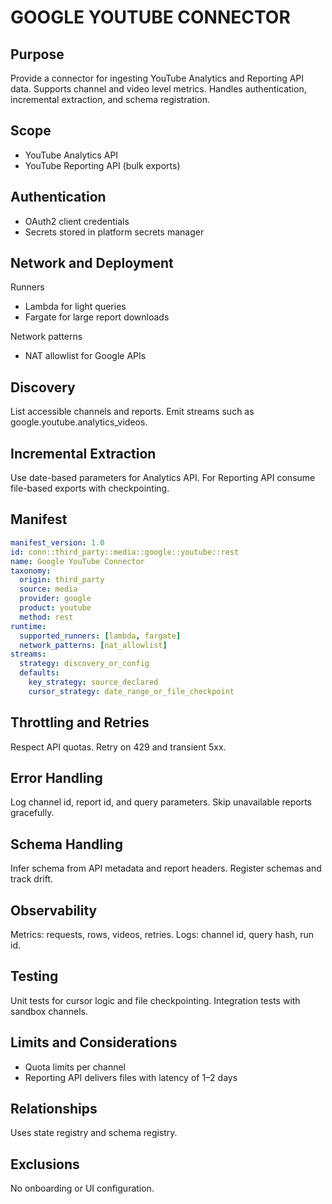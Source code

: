 # GOOGLE YOUTUBE CONNECTOR

## Purpose
Provide a connector for ingesting YouTube Analytics and Reporting API data. 
Supports channel and video level metrics. 
Handles authentication, incremental extraction, and schema registration.

## Scope
- YouTube Analytics API
- YouTube Reporting API (bulk exports)

## Authentication
- OAuth2 client credentials
- Secrets stored in platform secrets manager

## Network and Deployment
Runners
- Lambda for light queries
- Fargate for large report downloads

Network patterns
- NAT allowlist for Google APIs

## Discovery
List accessible channels and reports. 
Emit streams such as google.youtube.analytics_videos.

## Incremental Extraction
Use date-based parameters for Analytics API. 
For Reporting API consume file-based exports with checkpointing.

## Manifest
```yaml
manifest_version: 1.0
id: conn::third_party::media::google::youtube::rest
name: Google YouTube Connector
taxonomy:
  origin: third_party
  source: media
  provider: google
  product: youtube
  method: rest
runtime:
  supported_runners: [lambda, fargate]
  network_patterns: [nat_allowlist]
streams:
  strategy: discovery_or_config
  defaults:
    key_strategy: source_declared
    cursor_strategy: date_range_or_file_checkpoint
```

## Throttling and Retries
Respect API quotas. 
Retry on 429 and transient 5xx.

## Error Handling
Log channel id, report id, and query parameters. 
Skip unavailable reports gracefully.

## Schema Handling
Infer schema from API metadata and report headers. 
Register schemas and track drift.

## Observability
Metrics: requests, rows, videos, retries. 
Logs: channel id, query hash, run id.

## Testing
Unit tests for cursor logic and file checkpointing. 
Integration tests with sandbox channels.

## Limits and Considerations
- Quota limits per channel
- Reporting API delivers files with latency of 1–2 days

## Relationships
Uses state registry and schema registry.

## Exclusions
No onboarding or UI configuration.
